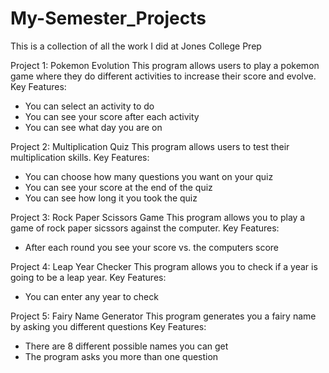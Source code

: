 # My-Semester_Projects
This is a collection of all the work I did at Jones College Prep

Project 1: Pokemon Evolution
This program allows users to play a pokemon game where they do different activities to increase their score and evolve.
Key Features:
- You can select an activity to do
- You can see your score after each activity
- You can see what day you are on

Project 2: Multiplication Quiz
This program allows users to test their multiplication skills.
Key Features:
- You can choose how many questions you want on your quiz
- You can see your score at the end of the quiz
- You can see how long it you took the quiz

Project 3: Rock Paper Scissors Game
This program allows you to play a game of rock paper sicssors against the computer.
Key Features:
- After each round you see your score vs. the computers score

Project 4: Leap Year Checker
This program allows you to check if a year is going to be a leap year.
Key Features:
- You can enter any year to check

Project 5: Fairy Name Generator
This program generates you a fairy name by asking you different questions
Key Features:
- There are 8 different possible names you can get
- The program asks you more than one question
